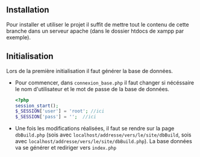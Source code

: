 ## Installation
Pour installer et utiliser le projet il suffit de mettre tout le contenu de cette branche dans un serveur apache (dans le dossier htdocs de xampp par exemple).

## Initialisation
Lors de la première initialisation il faut générer la base de données.

- Pour commencer, dans  `connexion_base.php` il faut changer si nécéssaire le nom d'utilisateur et le mot de passe de la base de données.
    ```php
    <?php
    session_start();
    $_SESSION['user'] = 'root'; //ici
    $_SESSION['pass'] = '';  //ici
    ```
- Une fois les modifications réalisées, il faut se rendre sur la page `dbBuild.php` (sois avec `localhost/addresse/vers/le/site/dbBuild`, sois avec `localhost/addresse/vers/le/site/dbBuild.php`). La base données va se générer et rediriger vers `index.php`


